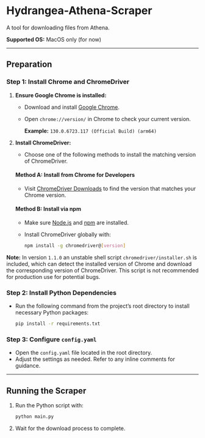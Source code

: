 # Hydrangea-Athena-Scraper

A tool for downloading files from Athena.

**Supported OS:** MacOS only (for now)

---

## Preparation

### Step 1: Install Chrome and ChromeDriver

1. **Ensure Google Chrome is installed:**

   - Download and install [Google Chrome](https://www.google.com/chrome/).
   - Open `chrome://version/` in Chrome to check your current version.

     **Example:** `130.0.6723.117 (Official Build) (arm64)`

2. **Install ChromeDriver:**

   - Choose one of the following methods to install the matching version of ChromeDriver.

   #### Method A: Install from Chrome for Developers

   - Visit [ChromeDriver Downloads](https://developer.chrome.com/docs/chromedriver/downloads) to find the version that matches your Chrome version.

   #### Method B: Install via npm

   - Make sure [Node.js](https://nodejs.org) and [npm](https://www.npmjs.com) are installed.
   
   - Install ChromeDriver globally with:
     ```bash
     npm install -g chromedriver@[version]

**Note:** In version `1.1.0` an unstable shell script `chromedriver/installer.sh` is included, which can detect the installed version of Chrome and download the corresponding version of ChromeDriver. This script is not recommended for production use for potential bugs.

### Step 2: Install Python Dependencies

- Run the following command from the project’s root directory to install necessary Python packages:
  ```bash
  pip install -r requirements.txt
  ```

### Step 3: Configure `config.yaml`

- Open the `config.yaml` file located in the root directory.
- Adjust the settings as needed. Refer to any inline comments for guidance.

---

## Running the Scraper

1. Run the Python script with:
   ```bash
   python main.py
   ```
2. Wait for the download process to complete.
